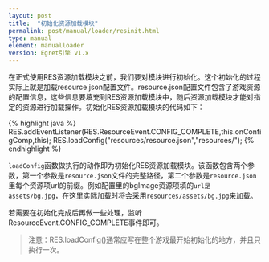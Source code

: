 ```yaml
---
layout: post
title:  "初始化资源加载模块"
permalink: post/manual/loader/resinit.html
type: manual
element: manualloader
version: Egret引擎 v1.x
---
```


在正式使用RES资源加载模块之前，我们要对模块进行初始化。这个初始化的过程实际上就是加载resource.json配置文件。resource.json配置文件包含了游戏资源的配置信息，这些信息要填充到RES资源加载模块中，随后资源加载模块才能对指定的资源进行加载操作。初始化RES资源加载模块的代码如下：

{% highlight java %}
RES.addEventListener(RES.ResourceEvent.CONFIG_COMPLETE,this.onConfigComp,this);
RES.loadConfig("resources/resource.json","resources/");
{% endhighlight %}

`loadConfig`函数做执行的动作即为初始化RES资源加载模块。该函数包含两个参数，第一个参数是`resource.json`文件的完整路径，第二个参数是`resource.json`里每个资源项url的前缀。例如配置里的bgImage资源项填的`url是assets/bg.jpg`，在这里实际加载时将会采用`resources/assets/bg.jpg`来加载。

若需要在初始化完成后再做一些处理，监听ResourceEvent.CONFIG_COMPLETE事件即可。

>注意：RES.loadConfig()通常应写在整个游戏最开始初始化的地方，并且只执行一次。